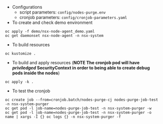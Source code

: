 - Configurations
  - script parameters: `config/nodes-purge.env` 
  - cronjob parameters: `config/cronjob-parameters.yaml` 
- To create and check demo environment
~~~
oc apply -f demo/nsx-node-agent_demo.yaml
oc get daemonset nsx-node-agent -n nsx-system
~~~
- To build resources
~~~
oc kustomize .
~~~
- To build and apply resources (**NOTE The cronjob pod will have _priviledged_ SecurityContext in order to being able to create debug pods inside the nodes**)
~~~
oc apply -k .
~~~
- To test the cronjob
~~~
oc create job --from=cronjob.batch/nodes-purge-cj nodes-purge-job-test -n nsx-system-purger
oc get pod -l job-name=nodes-purge-job-test -n nsx-system-purger -w
oc get pod -l job-name=nodes-purge-job-test -n nsx-system-purger -o name | xargs -I {} oc logs {} -n nsx-system-purger -f
~~~
